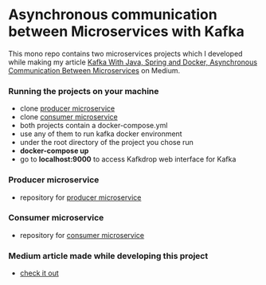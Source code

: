 # Asynchronous communication between Microservices with Kafka
This mono repo contains two microservices projects which I developed while making my article <a href="https://minchanghsu.medium.com/kafka-with-java-spring-and-docker-asynchronous-communication-between-microservices-e1d00e120831">Kafka With Java, Spring and Docker, Asynchronous Communication Between Microservices</a> on Medium.

### Running the projects on your machine

- clone <a href="https://github.com/minchanghsu/kafka-producer">producer microservice</a>
- clone <a href="https://github.com/minchanghsu/kafka-consumer">consumer microservice</a>
- both projects contain a docker-compose.yml
- use any of them to run kafka docker environment
- under the root directory of the project you chose run
- <b>docker-compose up</b>
- go to <b>localhost:9000</b> to access Kafkdrop web interface for Kafka

### Producer microservice

- repository for <a href="https://github.com/minchanghsu/kafka-producer">producer microservice</a>

### Consumer microservice

- repository for <a href="https://github.com/minchanghsu/kafka-consumer">consumer microservice</a>

### Medium article made while developing this project

- <a href="https://minchanghsu.medium.com/kafka-with-java-spring-and-docker-asynchronous-communication-between-microservices-e1d00e120831">check it out </a>

